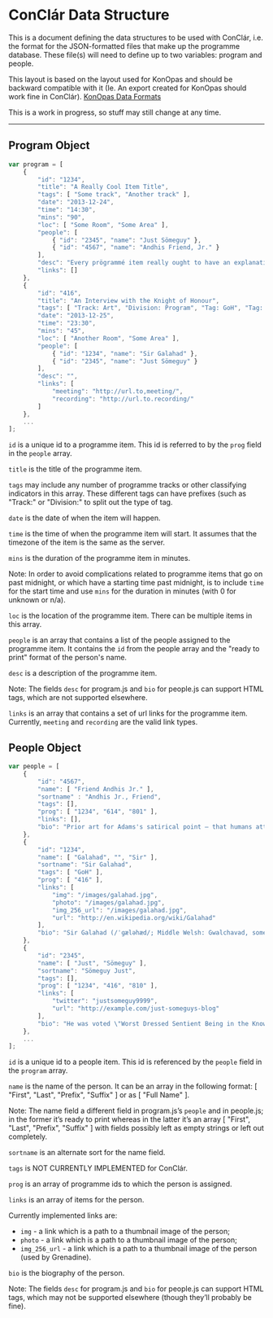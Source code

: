 # ConClár Data Structure

This is a document defining the data structures to be used with ConClár, i.e. the format for the JSON-formatted files that make up the programme database. These file(s) will need to define up to two variables: program and people.

This layout is based on the layout used for KonOpas and should be backward compatible with it (Ie. An export created for KonOpas should work fine in ConClár).  [KonOpas Data Formats](https://konopas.github.io/data-fmt)

This is a work in progress, so stuff may still change at any time.

---

## Program Object

```javascript
var program = [
	{
		"id": "1234",
		"title": "A Really Cool Item Title",
		"tags": [ "Some track", "Another track" ],
		"date": "2013-12-24",
		"time": "14:30",
		"mins": "90",
		"loc": [ "Some Room", "Some Area" ],
		"people": [
			{ "id": "2345", "name": "Just Sömeguy" },
			{ "id": "4567", "name": "Andhis Friend, Jr." }
		],
		"desc": "Every prögrammé item really ought to have an explanation, unless it's really evident from the title itself what it'll be about.",
		"links": []
	},
	{
		"id": "416",
		"title": "An Interview with the Knight of Honour",
		"tags": [ "Track: Art", "Division: Program", "Tag: GoH", "Tag: Another tag" ],
		"date": "2013-12-25",
		"time": "23:30",
		"mins": "45",
		"loc": [ "Another Room", "Some Area" ],
		"people": [
			{ "id": "1234", "name": "Sir Galahad" },
			{ "id": "2345", "name": "Just Sömeguy" }
		],
		"desc": "",
		"links": [
			"meeting": "http://url.to,meeting/",
			"recording": "http://url.to.recording/"
		]
	},
	...
];
```
`id` is a unique id to a programme item. This id is referred to by the `prog` field in the `people` array.

`title` is the title of the programme item.

`tags` may include any number of programme tracks or other classifying indicators in this array. These different tags can have prefixes (such as "Track:" or "Division:" to split out the type of tag.

`date` is the date of when the item will happen.

`time` is the time of when the programme item will start. It assumes that the timezone of the item is the same as the server.

`mins` is the duration of the programme item in minutes.

Note: In order to avoid complications related to programme items that go on past midnight, or which have a starting time past midnight, is to include `time` for the start time and use `mins` for the duration in minutes (with 0 for unknown or n/a).

`loc` is the location of the programme item. There can be multiple items in this array.

`people` is an array that contains a list of the people assigned to the programme item. It contains the `id` from the people array and the "ready to print" format of the person's name.

`desc` is a description of the programme item.

Note: The fields `desc` for program.js and `bio` for people.js can support HTML tags, which are not supported elsewhere.

`links` is an array that contains a set of url links for the programme item. Currently, `meeting` and `recording` are the valid link types.


## People Object

```javascript
var people = [
	{
		"id": "4567",
		"name": [ "Friend Andhis Jr." ],
		"sortname" : "Andhis Jr., Friend",
		"tags": [],
		"prog": [ "1234", "614", "801" ],
		"links": [],
		"bio": "Prior art for Adams's satirical point – that humans attach such importance to their automobiles that a visiting extraterrestrial might reasonably mistake them for the planet's dominant life form – can be found in a widely reprinted article from <i>The Rockefeller Institute Review</i> titled <i>Life on Earth (by a Martian)</i> by Paul Weiss. The idea was also expounded by Carl Sagan, though this may have postdated Adams's creation of the character of Ford. The 1967 Oscar-nominated animated film <i>What on Earth!</i> from the National Film Board of Canada is also based on this premise."
	},
	{
		"id": "1234",
		"name": [ "Galahad", "", "Sir" ],
		"sortname": "Sir Galahad",
		"tags": [ "GoH" ],
		"prog": [ "416" ],
		"links": [
			"img": "/images/galahad.jpg",
			"photo": "/images/galahad.jpg",
			"img_256_url": "/images/galahad.jpg",
			"url": "http://en.wikipedia.org/wiki/Galahad"
		],
		"bio": "Sir Galahad (/ˈɡæləhæd/; Middle Welsh: Gwalchavad, sometimes referred to as Galeas /ɡəˈliːəs/ or Galath /ˈɡæləθ/), in Arthurian legend, is a knight of King Arthur's Round Table and one of the three achievers of the Holy Grail."
	},
	{
		"id": "2345",
		"name": [ "Just", "Sömeguy" ],
		"sortname": "Sömeguy Just",
		"tags": [],
		"prog": [ "1234", "416", "810" ],
		"links": [
			"twitter": "justsomeguy9999",
			"url": "http://example.com/just-someguys-blog"
		],
		"bio": "He was voted \"Worst Dressed Sentient Being in the Known Universe\" seven consecutive times. He's been described as \"the best Bang since the Big One\" by Eccentrica Gallumbits, and as \"one hoopy frood\" by others. In the seventh episode of the original radio series, the narrator describes Beeblebrox as being the \"owner of the hippest place in the universe\" (his own left cranium), as voted on in a poll of the readers of the fictional magazine Playbeing."
	},
	...
];
```
`id` is a unique id to a people item. This id is referenced by the `people` field in the `program` array.

`name` is the name of the person. It can be an array in the following format: [ "First", "Last", "Prefix", "Suffix" ] or as [ "Full Name" ].

Note: The name field a different field in program.js’s `people` and in people.js; in the former it’s ready to print whereas in the latter it’s an array [ "First", "Last", "Prefix", "Suffix" ] with fields possibly left as empty strings or left out completely.

`sortname` is an alternate sort for the name field.

`tags` is NOT CURRENTLY IMPLEMENTED for ConClár.

`prog` is an array of programme ids to which the person is assigned.

`links` is an array of items for the person. 

Currently implemented links are:
- `img` - a link which is a path to a thumbnail image of the person;
- `photo` - a link which is a path to a thumbnail image of the person;
- `img_256_url` - a link which is a path to a thumbnail image of the person (used by Grenadine).

`bio` is the biography of the person.

Note: The fields `desc` for program.js and `bio` for people.js can support HTML tags, which may not be supported elsewhere (though they’ll probably be fine).

